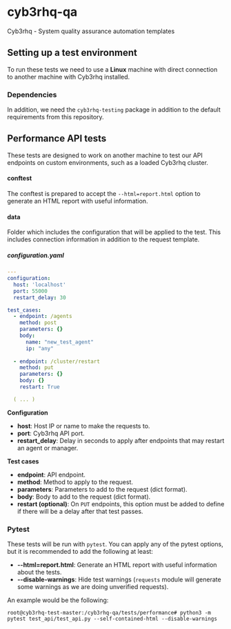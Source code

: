 # cyb3rhq-qa

Cyb3rhq - System quality assurance automation templates

## Setting up a test environment

To run these tests we need to use a **Linux** machine with direct connection to another machine with Cyb3rhq installed.

### Dependencies

In addition, we need the `cyb3rhq-testing` package in addition to the default requirements from this repository.

## Performance API tests

These tests are designed to work on another machine to test our API endpoints on custom environments, such as a loaded Cyb3rhq cluster.

#### conftest

The conftest is prepared to accept the `--html=report.html` option to generate an HTML report with useful information.

#### data

Folder which includes the configuration that will be applied to the test. This includes connection information in addition to the request template.

##### configuration.yaml

```yaml
---
configuration:
  host: 'localhost'
  port: 55000
  restart_delay: 30

test_cases:
  - endpoint: /agents
    method: post
    parameters: {}
    body:
      name: "new_test_agent"
      ip: "any"
      
  - endpoint: /cluster/restart
    method: put
    parameters: {}
    body: {}
    restart: True

  ( ... )

```

**Configuration**
- **host**: Host IP or name to make the requests to.
- **port**: Cyb3rhq API port.
- **restart_delay**: Delay in seconds to apply after endpoints that may restart an agent or manager.

**Test cases**
- **endpoint**: API endpoint.
- **method**: Method to apply to the request.
- **parameters**: Parameters to add to the request (dict format).
- **body**: Body to add to the request (dict format).
- **restart (optional)**: On `PUT` endpoints, this option must be added to define if there will be a delay after that test passes.

### Pytest

These tests will be run with `pytest`. You can apply any of the pytest options, but it is recommended to add the following at least:
- **--html=report.html**: Generate an HTML report with useful information about the tests.
- **--disable-warnings**: Hide test warnings (`requests` module will generate some warnings as we are doing unverified requests).

An example would be the following:

```shell script
root@cyb3rhq-test-master:/cyb3rhq-qa/tests/performance# python3 -m pytest test_api/test_api.py --self-contained-html --disable-warnings
```
